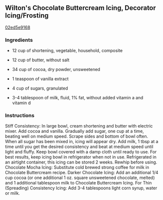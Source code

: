 ## Wilton's Chocolate Buttercream Icing, Decorator Icing/Frosting

[02ed5e9168](http://www.food.com/recipe/wiltons-chocolate-buttercream-icing-decorator-icing-frosting-386333)

### Ingredients

 - 12 cup of shortening, vegetable, household, composite

 - 12 cup of butter, without salt

 - 34 cup of cocoa, dry powder, unsweetened

 - 1 teaspoon of vanilla extract

 - 4 cup of sugars, granulated

 - 3-4 tablespoon of milk, fluid, 1% fat, without added vitamin a and vitamin d

### Instructions

Stiff Consistency: In large bowl, cream shortening and butter with electric mixer. Add cocoa and vanilla. Gradually add sugar, one cup at a time, beating well on medium speed. Scrape sides and bottom of bowl often. When all sugar has been mixed in, icing will appear dry. Add milk, 1 tbsp at a time until you get the desired consistency and beat at medium speed until light and fluffy. Keep bowl covered with a damp cloth until ready to use. For best results, keep icing bowl in refrigerator when not in use. Refrigerated in an airtight container, this icing can be stored 2 weeks. Rewhip before using. Chocolate Mocha Icing: Substitute cold brewed strong coffee for milk in Chocolate Buttercream recipe. Darker Chocolate Icing: Add an additional 1/4 cup cocoa (or one additional 1 oz. square unsweetened chocolate, melted) and 1 additional tablespoon milk to Chocolate Buttercream Icing. For Thin (Spreading) Consistency Icing: Add 3-4 tablespoons light corn syrup, water or milk.